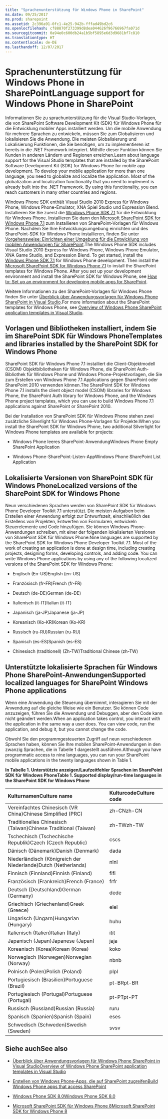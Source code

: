 ```yaml
---
title: "Sprachenunterstützung für Windows Phone in SharePoint"
ms.date: 09/25/2017
ms.prod: sharepoint
ms.assetid: 2c396a91-0fc1-4e25-942b-fffad49bd2c6
ms.openlocfilehash: cf88870f273399d8dea044626f96766967fa071d
ms.sourcegitcommit: 0a94e0c600db24a1b5bf5895e6d3d9681bf7c810
ms.translationtype: HT
ms.contentlocale: de-DE
ms.lasthandoff: 12/07/2017
---
```

# <a name="language-support-for-windows-phone-in-sharepoint"></a><span data-ttu-id="63608-102">Sprachenunterstützung für Windows Phone in SharePoint</span><span class="sxs-lookup"><span data-stu-id="63608-102">Language support for Windows Phone in SharePoint</span></span>
<span data-ttu-id="63608-p101">Informationen Sie zu sprachunterstützung für die Visual Studio-Vorlagen, die von SharePoint Software Development Kit (SDK) für Windows Phone für die Entwicklung mobiler Apps installiert werden. Um die mobile Anwendung für mehrere Sprachen zu entwickeln, müssen Sie zum Globalisieren und lokalisieren Sie die Anwendung. Die meisten Globalisierung und Lokalisierung Funktionen, die Sie benötigen, um zu implementieren ist bereits in die .NET Framework integriert. Mithilfe dieser Funktion können Sie Kunden in anderen Ländern und Regionen erreichen.</span><span class="sxs-lookup"><span data-stu-id="63608-p101">Learn about language support for the Visual Studio templates that are installed by the SharePoint Software Development Kit (SDK) for Windows Phone for mobile app development. To develop your mobile application for more than one language, you need to globalize and localize the application. Most of the globalization and localization functionality that you need to implement is already built into the .NET Framework. By using this functionality, you can reach customers in many other countries and regions.</span></span>
  
    
    

<span data-ttu-id="63608-p102">Windows Phone SDK enthält Visual Studio 2010 Express für Windows Phone, Windows Phone-Emulator, XNA Spiel Studio und Expression Blend. Installieren Sie Sie zuerst die  [Windows Phone SDK 7.1](http://www.microsoft.com/en-us/download/details.aspx?id=27570) für die Entwicklung für Windows Phone. Installieren Sie dann den [Microsoft SharePoint SDK for Windows Phone 7.1](http://www.microsoft.com/en-us/download/details.aspx?id=30476) zum Installieren von SharePoint-Vorlagen für Windows Phone. Nachdem Sie Ihre Entwicklungsumgebung einrichten und des SharePoint-SDK für Windows Phone installieren, finden Sie unter  [Vorgehensweise: Einrichten einer Umgebung für die Entwicklung von mobilen Anwendungen für SharePoint](how-to-set-up-an-environment-for-developing-mobile-apps-for-sharepoint.md).</span><span class="sxs-lookup"><span data-stu-id="63608-p102">The Windows Phone SDK includes Visual Studio 2010 Express for Windows Phone, Windows Phone Emulator, XNA Game Studio, and Expression Blend. To get started, install the  [Windows Phone SDK 7.1](http://www.microsoft.com/en-us/download/details.aspx?id=27570) for Windows Phone development. Then install the [Microsoft SharePoint SDK for Windows Phone 7.1](http://www.microsoft.com/en-us/download/details.aspx?id=30476) to install the SharePoint templates for Windows Phone. After you set up your development environment and install the SharePoint SDK for Windows Phone, see  [How to: Set up an environment for developing mobile apps for SharePoint](how-to-set-up-an-environment-for-developing-mobile-apps-for-sharepoint.md).</span></span>
  
    
    

<span data-ttu-id="63608-111">Weitere Informationen zu den SharePoint-Vorlagen für Windows Phone finden Sie unter  [Überblick über Anwendungsvorlagen für Windows Phone SharePoint in Visual Studio](overview-of-windows-phone-sharepoint-application-templates-in-visual-studio.md).</span><span class="sxs-lookup"><span data-stu-id="63608-111">For more information about the SharePoint templates for Windows Phone, see  [Overview of Windows Phone SharePoint application templates in Visual Studio](overview-of-windows-phone-sharepoint-application-templates-in-visual-studio.md).</span></span>
## <a name="templates-and-libraries-installed-by-the-sharepoint-sdk-for-windows-phone"></a><span data-ttu-id="63608-112">Vorlagen und Bibliotheken installiert, indem Sie im SharePoint SDK für Windows Phone</span><span class="sxs-lookup"><span data-stu-id="63608-112">Templates and libraries installed by the SharePoint SDK for Windows Phone</span></span>
<span data-ttu-id="63608-113"><a name="LanguageSupportForWindowsPhoneForSharePoint2013_TemplatesInstalledBySharePointSDKForWindowsPhone"> </a></span><span class="sxs-lookup"><span data-stu-id="63608-113"><a name="LanguageSupportForWindowsPhoneForSharePoint2013_TemplatesInstalledBySharePointSDKForWindowsPhone"> </a></span></span>

<span data-ttu-id="63608-114">SharePoint SDK für Windows Phone 7.1 installiert die Client-Objektmodell (CSOM) Objektbibliotheken für Windows Phone, die SharePoint Auth-Bibliothek für Windows Phone und Windows Phone-Projektvorlagen, die Sie zum Erstellen von Windows Phone 7.1 Applications gegen SharePoint oder SharePoint 2010 verwenden können.</span><span class="sxs-lookup"><span data-stu-id="63608-114">The SharePoint SDK for Windows Phone 7.1 installs the client object model (CSOM) libraries for Windows Phone, the SharePoint Auth library for Windows Phone, and the Windows Phone project templates, which you can use to build Windows Phone 7.1 applications against SharePoint or SharePoint 2010.</span></span>
  
    
    
<span data-ttu-id="63608-115">Bei der Installation von SharePoint SDK für Windows Phone stehen zwei zusätzliche Silverlight für Windows Phone-Vorlagen für Projekte:</span><span class="sxs-lookup"><span data-stu-id="63608-115">When you install the SharePoint SDK for Windows Phone, two additional Silverlight for Windows Phone templates are available for projects:</span></span>
  
    
    

- <span data-ttu-id="63608-116">Windows Phone leeres SharePoint-Anwendung</span><span class="sxs-lookup"><span data-stu-id="63608-116">Windows Phone Empty SharePoint Application</span></span>
    
  
- <span data-ttu-id="63608-117">Windows Phone-SharePoint-Listen-App</span><span class="sxs-lookup"><span data-stu-id="63608-117">Windows Phone SharePoint List Application</span></span>
    
  

## <a name="localized-versions-of-the-sharepoint-sdk-for-windows-phone"></a><span data-ttu-id="63608-118">Lokalisierte Versionen von SharePoint SDK für Windows Phone</span><span class="sxs-lookup"><span data-stu-id="63608-118">Localized versions of the SharePoint SDK for Windows Phone</span></span>
<span data-ttu-id="63608-119"><a name="LanguageSupportForWindowsPhoneForSharePoint2013_LocalizedVersionsOfSharePointSDKForWindowsPhone"> </a></span><span class="sxs-lookup"><span data-stu-id="63608-119"><a name="LanguageSupportForWindowsPhoneForSharePoint2013_LocalizedVersionsOfSharePointSDKForWindowsPhone"> </a></span></span>

<span data-ttu-id="63608-p103">Neun verschiedenen Sprachen werden von SharePoint SDK für Windows Phone Developer Toolkit 7.1 unterstützt. Die meisten Aufgaben beim Erstellen einer Anwendung erfolgt zur Entwurfszeit, einschließlich des Erstellens von Projekten, Entwerfen von Formularen, entwickeln Steuerelemente und Code hinzufügen. Sie können Windows Phone-Anwendungen schreiben, mit einer der folgenden lokalisierten Versionen von SharePoint SDK für Windows Phone:</span><span class="sxs-lookup"><span data-stu-id="63608-p103">Nine languages are supported by the SharePoint SDK for Windows Phone Developer Toolkit 7.1. Most of the work of creating an application is done at design time, including creating projects, designing forms, developing controls, and adding code. You can write Windows Phone applications by using any of the following localized versions of the SharePoint SDK for Windows Phone:</span></span>
  
    
    

- <span data-ttu-id="63608-123">Englisch (En-US)</span><span class="sxs-lookup"><span data-stu-id="63608-123">English (en-US)</span></span>
    
  
- <span data-ttu-id="63608-124">Französisch (fr-FR)</span><span class="sxs-lookup"><span data-stu-id="63608-124">French (fr-FR)</span></span>
    
  
- <span data-ttu-id="63608-125">Deutsch (de-DE)</span><span class="sxs-lookup"><span data-stu-id="63608-125">German (de-DE)</span></span>
    
  
- <span data-ttu-id="63608-126">Italienisch (it-IT)</span><span class="sxs-lookup"><span data-stu-id="63608-126">Italian (it-IT)</span></span>
    
  
- <span data-ttu-id="63608-127">Japanisch (ja-JP)</span><span class="sxs-lookup"><span data-stu-id="63608-127">Japanese (ja-JP)</span></span>
    
  
- <span data-ttu-id="63608-128">Koreanisch (Ko-KR)</span><span class="sxs-lookup"><span data-stu-id="63608-128">Korean (Ko-KR)</span></span>
    
  
- <span data-ttu-id="63608-129">Russisch (ru-RU)</span><span class="sxs-lookup"><span data-stu-id="63608-129">Russian (ru-RU)</span></span>
    
  
- <span data-ttu-id="63608-130">Spanisch (es-ES)</span><span class="sxs-lookup"><span data-stu-id="63608-130">Spanish (es-ES)</span></span>
    
  
- <span data-ttu-id="63608-131">Chinesisch (traditionell) (Zh-TW)</span><span class="sxs-lookup"><span data-stu-id="63608-131">Traditional Chinese (zh-TW)</span></span>
    
  

## <a name="supported-localized-languages-for-sharepoint-windows-phone-applications"></a><span data-ttu-id="63608-132">Unterstützte lokalisierte Sprachen für Windows Phone SharePoint-Anwendungen</span><span class="sxs-lookup"><span data-stu-id="63608-132">Supported localized languages for SharePoint Windows Phone applications</span></span>
<span data-ttu-id="63608-133"><a name="bk_supplocallangs"> </a></span><span class="sxs-lookup"><span data-stu-id="63608-133"><a name="bk_supplocallangs"> </a></span></span>

<span data-ttu-id="63608-p104">Wenn eine Anwendung die Steuerung übernimmt, interagieren Sie mit der Anwendung auf die gleiche Weise wie ein Benutzer. Sie können Code anzuzeigen, führen Sie die Anwendung und Debuggen, aber den Code kann nicht geändert werden.</span><span class="sxs-lookup"><span data-stu-id="63608-p104">When an application takes control, you interact with the application in the same way a user does. You can view code, run the application, and debug it, but you cannot change the code.</span></span>
  
    
    
<span data-ttu-id="63608-136">Obwohl Sie den programmgesteuerten Zugriff auf neun verschiedenen Sprachen haben, können Sie Ihre mobilen SharePoint-Anwendungen in den zwanzig Sprachen, die in Tabelle 1 dargestellt ausführen.</span><span class="sxs-lookup"><span data-stu-id="63608-136">Although you have programmatic access to nine languages, you can run your SharePoint mobile applications in the twenty languages shown in Table 1.</span></span>
  
    
    

<span data-ttu-id="63608-137">**In Tabelle 1. Unterstützte anzeigen/Laufzeitfehler Sprachen im SharePoint SDK für Windows Phone**</span><span class="sxs-lookup"><span data-stu-id="63608-137">**Table 1. Supported display/run-time languages in the SharePoint SDK for Windows Phone**</span></span>


|<span data-ttu-id="63608-138">**Kulturnamen**</span><span class="sxs-lookup"><span data-stu-id="63608-138">**Culture name**</span></span>|<span data-ttu-id="63608-139">**Kulturcode**</span><span class="sxs-lookup"><span data-stu-id="63608-139">**Culture code**</span></span>|
|:-----|:-----|
|<span data-ttu-id="63608-140">Vereinfachtes Chinesisch (VR China)</span><span class="sxs-lookup"><span data-stu-id="63608-140">Chinese Simplified (PRC)</span></span>  <br/> |<span data-ttu-id="63608-141">zh-CN</span><span class="sxs-lookup"><span data-stu-id="63608-141">zh-CN</span></span>  <br/> |
|<span data-ttu-id="63608-142">Traditionelles Chinesisch (Taiwan)</span><span class="sxs-lookup"><span data-stu-id="63608-142">Chinese Traditional (Taiwan)</span></span>  <br/> |<span data-ttu-id="63608-143">zh-TW</span><span class="sxs-lookup"><span data-stu-id="63608-143">zh-TW</span></span>  <br/> |
|<span data-ttu-id="63608-144">Tschechisch (Tschechische Republik)</span><span class="sxs-lookup"><span data-stu-id="63608-144">Czech (Czech Republic)</span></span>  <br/> |<span data-ttu-id="63608-145">cs</span><span class="sxs-lookup"><span data-stu-id="63608-145">cs</span></span>  <br/> |
|<span data-ttu-id="63608-146">Dänisch (Dänemark)</span><span class="sxs-lookup"><span data-stu-id="63608-146">Danish (Denmark)</span></span>  <br/> |<span data-ttu-id="63608-147">da</span><span class="sxs-lookup"><span data-stu-id="63608-147">da</span></span>  <br/> |
|<span data-ttu-id="63608-148">Niederländisch (Königreich der Niederlande)</span><span class="sxs-lookup"><span data-stu-id="63608-148">Dutch (Netherlands)</span></span>  <br/> |<span data-ttu-id="63608-149">nl</span><span class="sxs-lookup"><span data-stu-id="63608-149">nl</span></span>  <br/> |
|<span data-ttu-id="63608-150">Finnisch (Finnland)</span><span class="sxs-lookup"><span data-stu-id="63608-150">Finnish (Finland)</span></span>  <br/> |<span data-ttu-id="63608-151">fi</span><span class="sxs-lookup"><span data-stu-id="63608-151">fi</span></span>  <br/> |
|<span data-ttu-id="63608-152">Französisch (Frankreich)</span><span class="sxs-lookup"><span data-stu-id="63608-152">French (France)</span></span>  <br/> |<span data-ttu-id="63608-153">fr</span><span class="sxs-lookup"><span data-stu-id="63608-153">fr</span></span>  <br/> |
|<span data-ttu-id="63608-154">Deutsch (Deutschland)</span><span class="sxs-lookup"><span data-stu-id="63608-154">German (Germany)</span></span>  <br/> |<span data-ttu-id="63608-155">de</span><span class="sxs-lookup"><span data-stu-id="63608-155">de</span></span>  <br/> |
|<span data-ttu-id="63608-156">Griechisch (Griechenland)</span><span class="sxs-lookup"><span data-stu-id="63608-156">Greek (Greece)</span></span>  <br/> |<span data-ttu-id="63608-157">el</span><span class="sxs-lookup"><span data-stu-id="63608-157">el</span></span>  <br/> |
|<span data-ttu-id="63608-158">Ungarisch (Ungarn)</span><span class="sxs-lookup"><span data-stu-id="63608-158">Hungarian (Hungary)</span></span>  <br/> |<span data-ttu-id="63608-159">hu</span><span class="sxs-lookup"><span data-stu-id="63608-159">hu</span></span>  <br/> |
|<span data-ttu-id="63608-160">Italienisch (Italien)</span><span class="sxs-lookup"><span data-stu-id="63608-160">Italian (Italy)</span></span>  <br/> |<span data-ttu-id="63608-161">it</span><span class="sxs-lookup"><span data-stu-id="63608-161">it</span></span>  <br/> |
|<span data-ttu-id="63608-162">Japanisch (Japan)</span><span class="sxs-lookup"><span data-stu-id="63608-162">Japanese (Japan)</span></span>  <br/> |<span data-ttu-id="63608-163">ja</span><span class="sxs-lookup"><span data-stu-id="63608-163">ja</span></span>  <br/> |
|<span data-ttu-id="63608-164">Koreanisch (Korea)</span><span class="sxs-lookup"><span data-stu-id="63608-164">Korean (Korea)</span></span>  <br/> |<span data-ttu-id="63608-165">ko</span><span class="sxs-lookup"><span data-stu-id="63608-165">ko</span></span>  <br/> |
|<span data-ttu-id="63608-166">Norwegisch (Norwegen)</span><span class="sxs-lookup"><span data-stu-id="63608-166">Norwegian (Norway)</span></span>  <br/> |<span data-ttu-id="63608-167">nb</span><span class="sxs-lookup"><span data-stu-id="63608-167">nb</span></span>  <br/> |
|<span data-ttu-id="63608-168">Polnisch (Polen)</span><span class="sxs-lookup"><span data-stu-id="63608-168">Polish (Poland)</span></span>  <br/> |<span data-ttu-id="63608-169">pl</span><span class="sxs-lookup"><span data-stu-id="63608-169">pl</span></span>  <br/> |
|<span data-ttu-id="63608-170">Portugiesisch (Brasilien)</span><span class="sxs-lookup"><span data-stu-id="63608-170">Portuguese (Brazil)</span></span>  <br/> |<span data-ttu-id="63608-171">pt-BR</span><span class="sxs-lookup"><span data-stu-id="63608-171">pt-BR</span></span>  <br/> |
|<span data-ttu-id="63608-172">Portugiesisch (Portugal)</span><span class="sxs-lookup"><span data-stu-id="63608-172">Portuguese (Portugal)</span></span>  <br/> |<span data-ttu-id="63608-173">pt-PT</span><span class="sxs-lookup"><span data-stu-id="63608-173">pt-PT</span></span>  <br/> |
|<span data-ttu-id="63608-174">Russisch (Russland)</span><span class="sxs-lookup"><span data-stu-id="63608-174">Russian (Russia)</span></span>  <br/> |<span data-ttu-id="63608-175">ru</span><span class="sxs-lookup"><span data-stu-id="63608-175">ru</span></span>  <br/> |
|<span data-ttu-id="63608-176">Spanisch (Spanien)</span><span class="sxs-lookup"><span data-stu-id="63608-176">Spanish (Spain)</span></span>  <br/> |<span data-ttu-id="63608-177">es</span><span class="sxs-lookup"><span data-stu-id="63608-177">es</span></span>  <br/> |
|<span data-ttu-id="63608-178">Schwedisch (Schweden)</span><span class="sxs-lookup"><span data-stu-id="63608-178">Swedish (Sweden)</span></span>  <br/> |<span data-ttu-id="63608-179">sv</span><span class="sxs-lookup"><span data-stu-id="63608-179">sv</span></span>  <br/> |
   

## <a name="see-also"></a><span data-ttu-id="63608-180">Siehe auch</span><span class="sxs-lookup"><span data-stu-id="63608-180">See also</span></span>
<span data-ttu-id="63608-181"><a name="bk_addresources"> </a></span><span class="sxs-lookup"><span data-stu-id="63608-181"><a name="bk_addresources"> </a></span></span>


-  [<span data-ttu-id="63608-182">Überblick über Anwendungsvorlagen für Windows Phone SharePoint in Visual Studio</span><span class="sxs-lookup"><span data-stu-id="63608-182">Overview of Windows Phone SharePoint application templates in Visual Studio</span></span>](overview-of-windows-phone-sharepoint-application-templates-in-visual-studio.md)
    
  
-  [<span data-ttu-id="63608-183">Erstellen von Windows Phone-Apps, die auf SharePoint zugreifen</span><span class="sxs-lookup"><span data-stu-id="63608-183">Build Windows Phone apps that access SharePoint</span></span>](build-windows-phone-apps-that-access-sharepoint.md)
    
  
-  [<span data-ttu-id="63608-184">Windows Phone SDK 8.0</span><span class="sxs-lookup"><span data-stu-id="63608-184">Windows Phone SDK 8.0</span></span>](http://www.microsoft.com/en-us/download/details.aspx?id=35471)
    
  
-  [<span data-ttu-id="63608-185">Microsoft SharePoint SDK für Windows Phone 8</span><span class="sxs-lookup"><span data-stu-id="63608-185">Microsoft SharePoint SDK for Windows Phone 8</span></span>](http://www.microsoft.com/en-us/download/details.aspx?id=36818)
    
  

  
    
    

